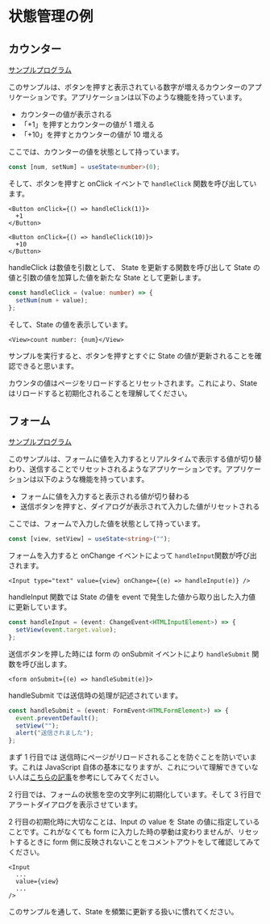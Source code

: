# 状態管理の例

## カウンター

[サンプルプログラム](https://github.com/sekiyan372/react-study-sample/blob/main/src/pages/week3/Count.tsx)

このサンプルは、ボタンを押すと表示されている数字が増えるカウンターのアプリケーションです。アプリケーションは以下のような機能を持っています。

- カウンターの値が表示される
- 「+1」を押すとカウンターの値が 1 増える
- 「+10」を押すとカウンターの値が 10 増える

ここでは、カウンターの値を状態として持っています。

```typescript
const [num, setNum] = useState<number>(0);
```

そして、ボタンを押すと onClick イベントで `handleClick` 関数を呼び出しています。

```tsx
<Button onClick={() => handleClick(1)}>
  +1
</Button>

<Button onClick={() => handleClick(10)}>
  +10
</Button>
```

handleClick は数値を引数として、 State を更新する関数を呼び出して State の値と引数の値を加算した値を新たな State として更新します。

```typescript
const handleClick = (value: number) => {
  setNum(num + value);
};
```

そして、State の値を表示しています。

```tsx
<View>count number: {num}</View>
```

サンプルを実行すると、ボタンを押すとすぐに State の値が更新されることを確認できると思います。

カウンタの値はページをリロードするとリセットされます。これにより、State はリロードすると初期化されることを理解してください。

## フォーム

[サンプルプログラム](https://github.com/sekiyan372/react-study-sample/blob/main/src/pages/week3/Form.tsx)

このサンプルは、フォームに値を入力するとリアルタイムで表示する値が切り替わり、送信することでリセットされるようなアプリケーションです。アプリケーションは以下のような機能を持っています。

- フォームに値を入力すると表示される値が切り替わる
- 送信ボタンを押すと、ダイアログが表示されて入力した値がリセットされる

ここでは、フォームで入力した値を状態として持っています。

```typescript
const [view, setView] = useState<string>("");
```

フォームを入力すると onChange イベントによって `handleInput`関数が呼び出されます。

```tsx
<Input type="text" value={view} onChange={(e) => handleInput(e)} />
```

handleInput 関数では State の値を event で発生した値から取り出した入力値に更新しています。

```typescript
const handleInput = (event: ChangeEvent<HTMLInputElement>) => {
  setView(event.target.value);
};
```

送信ボタンを押した時には form の onSubmit イベントにより `handleSubmit` 関数を呼び出します。

```tsx
<form onSubmit={(e) => handleSubmit(e)}>
```

handleSubmit では送信時の処理が記述されています。

```typescript
const handleSubmit = (event: FormEvent<HTMLFormElement>) => {
  event.preventDefault();
  setView("");
  alert("送信されました");
};
```

まず 1 行目では 送信時にページがリロードされることを防ぐことを防いでいます。これは JavaScript 自体の基本になりますが、これについて理解できていない人は[こちらの記事](https://qiita.com/yokoto/items/27c56ebc4b818167ef9e)を参考にしてみてください。

2 行目では、フォームの状態を空の文字列に初期化しています。そして 3 行目でアラートダイアログを表示させています。

2 行目の初期化時に大切なことは、Input の value を State の値に指定していることです。これがなくても form に入力した時の挙動は変わりませんが、リセットするときに form 側に反映されないことをコメントアウトをして確認してみてください。

```tsx
<Input
  ...
  value={view}
  ...
/>
```

このサンプルを通して、State を頻繁に更新する扱いに慣れてください。
